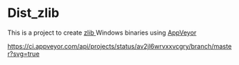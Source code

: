 # Dist_zlib

This is a project to create <a href="http://www.zlib.net"> zlib </a> Windows binaries using <a href="https://www.appveyor.com">AppVeyor</a><br />

https://ci.appveyor.com/api/projects/status/av2jl6wrvxxvcgry/branch/master?svg=true
